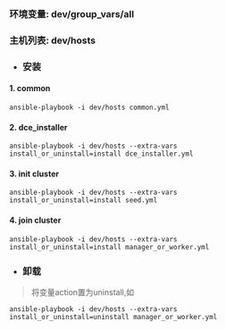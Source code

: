 ### 环境变量: dev/group_vars/all ###
### 主机列表: dev/hosts ###

- ### 安装 ###
#### 1. common ####
```
ansible-playbook -i dev/hosts common.yml 
```
#### 2. dce_installer ####
```
ansible-playbook -i dev/hosts --extra-vars install_or_uninstall=install dce_installer.yml 
```
#### 3. init cluster ####
```
ansible-playbook -i dev/hosts --extra-vars install_or_uninstall=install seed.yml 
```
#### 4. join cluster ####
```
ansible-playbook -i dev/hosts --extra-vars install_or_uninstall=install manager_or_worker.yml 
```

- ### 卸载 ###
> 将变量action置为uninstall,如
```
ansible-playbook -i dev/hosts --extra-vars install_or_uninstall=uninstall manager_or_worker.yml 
```
